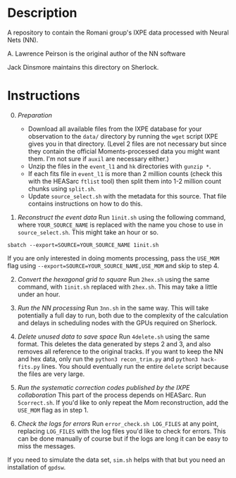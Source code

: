 # Description

A repository to contain the Romani group's IXPE data processed with Neural Nets (NN).

A. Lawrence Peirson is the original author of the NN software

Jack Dinsmore maintains this directory on Sherlock.

# Instructions

0. *Preparation*
    - Download all available files from the IXPE database for your observation to the `data/` directory by running the `wget` script IXPE gives you in that directory. (Level 2 files are not necessary but since they contain the official Moments-processed data you might want them. I'm not sure if `auxil` are necessary either.)
    - Unzip the files in the `event_l1` and `hk` directories with `gunzip *`.
    - If each fits file in `event_l1` is more than 2 million counts (check this with the HEASarc `ftlist` tool) then split them into 1-2 million count chunks using `split.sh`.
    - Update `source_select.sh` with the metadata for this source. That file contains instructions on how to do this.

1. *Reconstruct the event data* Run `1init.sh` using the following command, where `YOUR_SOURCE_NAME` is replaced with the name you chose to use in `source_select.sh`. This might take an hour or so.
```
sbatch --export=SOURCE=YOUR_SOURCE_NAME 1init.sh
```
If you are only interested in doing moments processing, pass the `USE_MOM` flag using `--export=SOURCE=YOUR_SOURCE_NAME,USE_MOM` and skip to step 4.

2. *Convert the hexagonal grid to square* Run `2hex.sh` using the same command, with `1init.sh` replaced with `2hex.sh`. This may take a little under an hour.

3. *Run the NN processing* Run `3nn.sh` in the same way. This will take potentially a full day to run, both due to the complexity of the calculation and delays in scheduling nodes with the GPUs required on Sherlock.

4. *Delete unused data to save space* Run `4delete.sh` using the same format. This deletes the data generated by steps 2 and 3, and also removes all reference to the original tracks. If you want to keep the NN and hex data, only run the `python3 recon_trim.py` and `python3 hack-fits.py` lines. You should eventually run the entire `delete` script because the files are very large.

5. *Run the systematic correction codes published by the IXPE collaboration* This part of the process depends on HEASarc. Run `5correct.sh`. If you'd like to only repeat the Mom reconstruction, add the `USE_MOM` flag as in step 1.

6. *Check the logs for errors* Run `error_check.sh LOG_FILES` at any point, replacing `LOG_FILES` with the log files you'd like to check for errors. This can be done manually of course but if the logs are long it can be easy to miss the messages.

If you need to simulate the data set, `sim.sh` helps with that but you need an installation of `gpdsw`.
